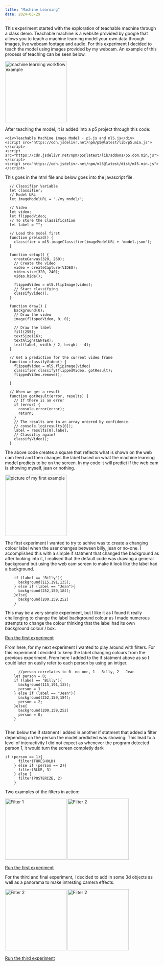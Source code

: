 ```yaml
---
title: "Machine Learning"
date: 2024-05-29
---
```


This experiment started with the exploration of teachable machine through a class demo. Teachable machine is a website provided by google that allows you to teach a machine learning model your own data through images, live webcam footage and audio. For this experiment I decided to teach the model using images provided by my webcam. An example of this process of teaching can be seen below.


<img src="/My-coding-portfolio/images/MachineLearning.png" alt="machine learning workflow example" width="200">

After teaching the model, it is added into a p5 project through this code:
```
<div>Teachable Machine Image Model - p5.js and ml5.js</div>
<script src="https://cdn.jsdelivr.net/npm/p5@latest/lib/p5.min.js"></script>
<script src="https://cdn.jsdelivr.net/npm/p5@latest/lib/addons/p5.dom.min.js"></script>
<script src="https://cdn.jsdelivr.net/npm/ml5@latest/dist/ml5.min.js"></script>
```
This goes in the html file and below goes into the javascript file.
```
  // Classifier Variable
  let classifier;
  // Model URL
  let imageModelURL = './my_model/';
  
  // Video
  let video;
  let flippedVideo;
  // To store the classification
  let label = "";

  // Load the model first
  function preload() {
    classifier = ml5.imageClassifier(imageModelURL + 'model.json');
  }

  function setup() {
    createCanvas(320, 260);
    // Create the video
    video = createCapture(VIDEO);
    video.size(320, 240);
    video.hide();

    flippedVideo = ml5.flipImage(video);
    // Start classifying
    classifyVideo();
  }

  function draw() {
    background(0);
    // Draw the video
    image(flippedVideo, 0, 0);

    // Draw the label
    fill(255);
    textSize(16);
    textAlign(CENTER);
    text(label, width / 2, height - 4);
  }

  // Get a prediction for the current video frame
  function classifyVideo() {
    flippedVideo = ml5.flipImage(video)
    classifier.classify(flippedVideo, gotResult);
    flippedVideo.remove();

  }

  // When we get a result
  function gotResult(error, results) {
    // If there is an error
    if (error) {
      console.error(error);
      return;
    }
    // The results are in an array ordered by confidence.
    // console.log(results[0]);
    label = results[0].label;
    // Classifiy again!
    classifyVideo();
  }
```
The above code creates a square that reflects what is shown on the web cam feed and then changes the label based on what the machine learning model predicts to be on the screen. In my code it will predict if the web cam is showing myself, jean or nothing. 


<img src="/My-coding-portfolio/images/first-example.png" alt="picture of my first example" width="200">



The first experiment I wanted to try to achive was to create a changing colour label when the user changes between billy, jean or no-one. I accomplished this with a simple if statment that changed the background as after looking into it, I realised that the default code was drawing a general background but using the web cam screen to make it look like the label had a background.
```
    if (label == 'Billy'){
      background(115,191,135);
    } else if (label == "Jean"){
      background(252,159,184);  
    }else{
      background(200,159,252)
    }
```
This may be a very simple experiment, but I like it as I found it really challenging to change the label background colour as I made numerous attempts to change the colour thinking that the label had its own background colour / box. 

[Run the first experiment](/My-coding-portfolio/creativeCode/Cube\Default/index.html)


From here, for my next experiment I wanted to play around with filters. For this experiment I decided to keep the label changing colours from the previous experiment. From here I added to the if statment above as so I could later on easily refer to each person by using an intiger.
```
      //person correlates to 0- no-one, 1 - Billy, 2 - Jean
    let person = 0;
    if (label == 'Billy'){
      background(115,191,135);
      person = 1
    } else if (label == "Jean"){
      background(252,159,184);  
      person = 2;
    }else{
      background(200,159,252)
      person = 0;
    }
    
```
Then below the if statment I added in another if statment that added a filter depending on the person the model predicted was showing. This lead to a level of interactivity I did not expect as whenever the program detected person 1, it would turn the screen completly dark 
```
if (person == 1){
      filter(THRESHOLD)
    } else if (person == 2){
      filter(BLUR, 3)
    } else {
      filter(POSTERIZE, 2)
    }
```
Two examples of the filters in action:

<img src="/My-coding-portfolio/images/black-and-white.png" alt="Filter 1" width="200">
<img src="/My-coding-portfolio/images/blur.png" alt="Filter 2" width="200">


[Run the first experiment](/My-coding-portfolio/creativeCode/Cube\Filters/index.html)



For the third and final experiment, I decided to add in some 3d objects as well as a panorama to make intresting camera effects.

<img src="/My-coding-portfolio/images/ellpise.png" alt="Filter 2" width="200">
<img src="/My-coding-portfolio/images/cube-camera.png" alt="Filter 2" width="200">


[Run the third experiment](/My-coding-portfolio/creativeCode/Cube\cool-version/index.html)
